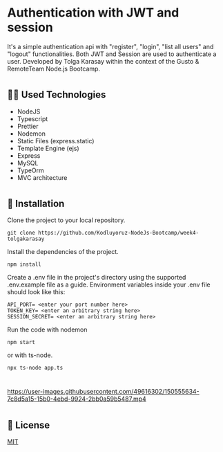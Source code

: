 # Authentication with JWT and session

It's a simple authentication api with "register", "login", "list all users" and "logout" functionalities. Both JWT and Session are used to authenticate a user. Developed by Tolga Karasay within the context of the Gusto & RemoteTeam Node.js Bootcamp.

#

## 👨‍💻 Used Technologies

- NodeJS
- Typescript
- Prettier
- Nodemon
- Static Files (express.static)
- Template Engine (ejs)
- Express
- MySQL
- TypeOrm
- MVC architecture

#

## 🚀 Installation

Clone the project to your local repository.

```
git clone https://github.com/Kodluyoruz-NodeJs-Bootcamp/week4-tolgakarasay
```

Install the dependencies of the project.

```
npm install
```

Create a .env file in the project's directory using the supported .env.example file as a guide. Environment variables inside your .env file should look like this:

```
API_PORT= <enter your port number here>
TOKEN_KEY= <enter an arbitrary string here>
SESSION_SECRET= <enter an arbitrary string here>
```

Run the code with nodemon

```
npm start
```

or with ts-node.

```
npx ts-node app.ts
```

#

https://user-images.githubusercontent.com/49616302/150555634-7c8d5a15-15b0-4ebd-9924-2bb0a59b5487.mp4

#

## 📝 License

<a href="./LICENSE">MIT</a>
